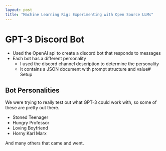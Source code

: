 ```yaml
---
layout: post
title: "Machine Learning Rig: Experimenting with Open Source LLMs"
---
```


# GPT-3 Discord Bot

* Used the OpenAI api to create a discord bot that responds to messages
* Each bot has a different personality
    * I used the discord channel description to determine the personality
    * It contains a JSON document with prompt structure and value# Setup

## Bot Personalities

We were trying to really test out what GPT-3 could work with, so some of these are pretty out there.

* Stoned Teenager
* Hungry Professor
* Loving Boyfriend
* Horny Karl Marx

And many others that came and went.

